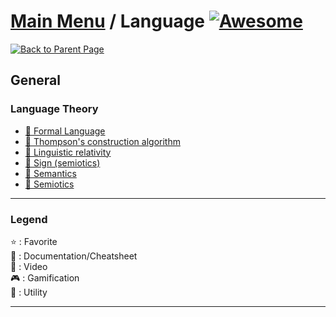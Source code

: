 # [Main Menu](../README.md) / Language [![Awesome](https://awesome.re/badge-flat.svg)](https://awesome.re)

[![Back to Parent Page](https://img.shields.io/badge/-Back_to_Parent_Page-blue?style=for-the-badge)](../README.md)

## General

### Language Theory
- [:book: Formal Language](https://en.wikipedia.org/wiki/Formal_language)
- [:book: Thompson's construction algorithm](https://en.wikipedia.org/wiki/Thompson's_construction)
- [:book: Linguistic relativity](https://en.wikipedia.org/wiki/Linguistic_relativity)
- [:book: Sign (semiotics)](https://en.wikipedia.org/wiki/Sign_(semiotics))
- [:book: Semantics](https://en.wikipedia.org/wiki/Semantics)
- [:book: Semiotics](https://en.wikipedia.org/wiki/Semiotics)

---

### Legend
:star: : Favorite\
:book: : Documentation/Cheatsheet\
:movie_camera: : Video\
:video_game: : Gamification\
:wrench: : Utility

---
